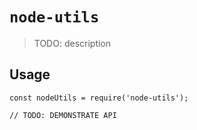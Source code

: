 # `node-utils`

> TODO: description

## Usage

```
const nodeUtils = require('node-utils');

// TODO: DEMONSTRATE API
```
